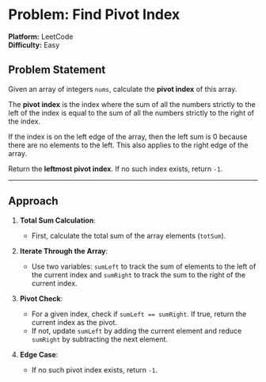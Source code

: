 # Problem: Find Pivot Index
**Platform:** LeetCode  
**Difficulty:** Easy  

## Problem Statement
Given an array of integers `nums`, calculate the **pivot index** of this array.  

The **pivot index** is the index where the sum of all the numbers strictly to the left of the index is equal to the sum of all the numbers strictly to the right of the index.  

If the index is on the left edge of the array, then the left sum is 0 because there are no elements to the left. This also applies to the right edge of the array.

Return the **leftmost pivot index**. If no such index exists, return `-1`.

---

## Approach
1. **Total Sum Calculation**:
   - First, calculate the total sum of the array elements (`totSum`).

2. **Iterate Through the Array**:
   - Use two variables: `sumLeft` to track the sum of elements to the left of the current index and `sumRight` to track the sum to the right of the current index.

3. **Pivot Check**:
   - For a given index, check if `sumLeft == sumRight`. If true, return the current index as the pivot.
   - If not, update `sumLeft` by adding the current element and reduce `sumRight` by subtracting the next element.

4. **Edge Case**:
   - If no such pivot index exists, return `-1`.
